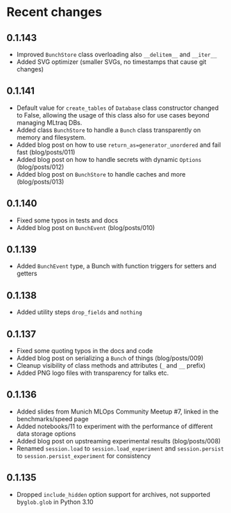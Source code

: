 # Recent changes

## 0.1.143
* Improved `BunchStore` class overloading also `__delitem__` and `__iter__`
* Added SVG optimizer (smaller SVGs, no timestamps that cause git changes)

## 0.1.141
* Default value for `create_tables` of `Database` class constructor changed to False, allowing the usage of this class also for use cases beyond managing MLtraq DBs.
* Added class `BunchStore` to handle a `Bunch` class transparently on memory and filesystem.
* Added blog post on how to use `return_as=generator_unordered` and fail fast (blog/posts/011)
* Added blog post on how to handle secrets with dynamic `Options` (blog/posts/012)
* Added blog post on `BunchStore` to handle caches and more (blog/posts/013)

## 0.1.140
* Fixed some typos in tests and docs
* Added blog post on `BunchEvent` (blog/posts/010)

## 0.1.139
* Added `BunchEvent` type, a Bunch with function triggers for setters and getters

## 0.1.138
* Added utility steps `drop_fields` and `nothing`

## 0.1.137

* Fixed some quoting typos in the docs and code
* Added blog post on serializing a `Bunch` of things (blog/posts/009)
* Cleanup visibility of class methods and attributes (`_` and `__` prefix)
* Added PNG logo files with transparency for talks etc.

## 0.1.136

* Added slides from Munich MLOps Community Meetup #7, linked in the benchmarks/speed page
* Added notebooks/11 to experiment with the performance of different data storage options
* Added blog post on upstreaming experimental results (blog/posts/008)
* Renamed `session.load` to `session.load_experiment` and `session.persist` to `session.persist_experiment` for consistency

## 0.1.135

* Dropped `include_hidden` option support for archives, not supported by`glob.glob` in Python 3.10
